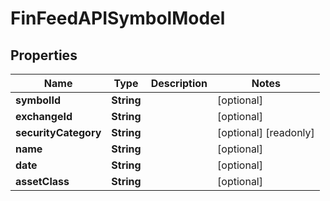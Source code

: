 

# FinFeedAPISymbolModel

## Properties

Name | Type | Description | Notes
------------ | ------------- | ------------- | -------------
**symbolId** | **String** |  |  [optional]
**exchangeId** | **String** |  |  [optional]
**securityCategory** | **String** |  |  [optional] [readonly]
**name** | **String** |  |  [optional]
**date** | **String** |  |  [optional]
**assetClass** | **String** |  |  [optional]




